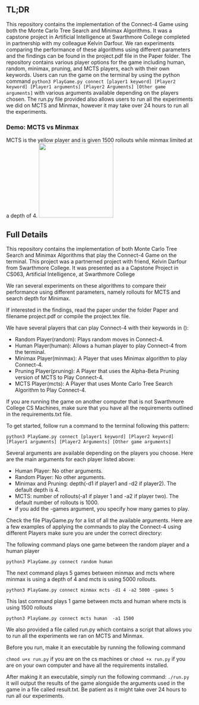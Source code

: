 
## TL;DR
This repository contains the implementation of the Connect-4 Game using both the Monte Carlo Tree Search and Minimax Algorithms. It was a capstone project in Artificial Intelligence at Swarthmore College completed in partnership with my colleague Kelvin Darfour. We ran experiments comparing the performance of these algorithms using different parameters and the findings can be found in the project.pdf file in the Paper folder. The repository contains various player options for the game including human, random, minimax, pruning, and MCTS players, each with their own keywords. Users can run the game on the terminal by using the python command `python3 PlayGame.py connect [player1 keyword] [Player2 keyword] [Player1 arguments] [Player2 Arguments] [Other game arguments]` with various arguments available depending on the players chosen. The run.py file provided also allows users to run all the experiments we did on MCTS and Minmax, however it may take over 24 hours to run all the experiments.
### Demo: MCTS vs Minmax
MCTS is the yellow player and is given 1500 rollouts while minmax limited at a depth of 4.
<img src="https://recordit.co/rvnWq2vmyy" width=200><br>

## Full Details


This repository contains the implementation of both Monte Carlo Tree Search and 
Minimax Algorithms that play the Connect-4 Game on the terminal. 
This project was a partnerned project with friend, Kelvin Darfour from Swarthmore College. 
It was presented as a a Capstone Project  in CS063, Artificial Intelligence, at Swarthmore College

We ran several experiments on these algorithms to compare their performance 
using different parameters, namely rollouts for MCTS and search depth for Minimax.       

If interested in the  findings, read the paper under the folder Paper and filename project.pdf or compile the project.tex file.        

We have several players that can play Connect-4 with their keywords in ():       
* Random Player(random): Plays random moves in Connect-4.           
* Human Player(human): Allows a human player to play Connect-4 from the terminal.        
* Minimax Player(minmax): A Player that uses Minimax algorithm to play Connect-4.         
* Pruning Player(pruning): A Player that uses the Alpha-Beta Pruning version of MCTS to Play Connect-4.      
* MCTS Player(mcts): A Player that uses Monte Carlo Tree Search Algorithm to Play Connect-4.         

If you are running the game on another computer that is not Swarthmore College CS Machines,
make sure that you have all the requirements outlined in the requirements.txt file.        

To get started, follow run a command to the terminal following this pattern:        

`python3 PlayGame.py connect [player1 keyword] [Player2 keyword] [Player1 arguments] [Player2 Arguments] [Other game arguments]`

Several arguments are available depending on the players you choose. Here are the main arguments for each player listed above:        

* Human Player: No other arguments.        
* Random Player: No other arguments.          
* Minimax and Pruning: depth(-d1 if player1 and -d2 if player2). The default depth is 4.       
* MCTS: number of rollouts(-a1 if player 1 and -a2 if player two). The default number of rollouts is 1000.         
* if you add the -games argument, you specify how many games to play.        

Check the file PlayGame.py for a list of all the available arguments. Here are a few examples of applying the commands to play the Connect-4 using different Players 
make sure you are under the correct directory:            

The following command plays one game between the random player and a human player        

`python3 PlayGame.py connect random human`

The next command plays 5 games between minmax and mcts where minmax is using a depth of 4 
and mcts is using 5000 rollouts.          

`python3 PlayGame.py connect minmax mcts -d1 4 -a2 5000 -games 5`      

This last command plays 1 game between mcts and human where mcts is using 1500 rollouts       

`python3 PlayGame.py connect mcts human  -a1 1500`        


We also provided a file called run.py  which contains a script that allows you to run all the experiments we
ran on MCTS and Minmax.       

Before you run, make it an executable by running the following command        

`chmod u+x run.py` if you are on the cs machines or `chmod +x run.py` if you are on your own computer and have all the requirements installed.       

After making it an executable, simply run the following command: `./run.py`          
it will output the results of the game alongside the arguments used in the game in a file called result.txt.
Be patient as it might take over 24 hours to run all our experiments.  





